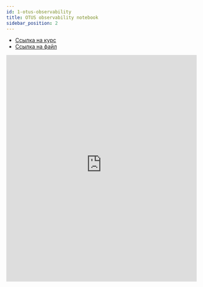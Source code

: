 ```yaml
---
id: 1-otus-observability
title: OTUS observability notebook
sidebar_position: 2
---
```


- [Ссылка на курс](https://otus.ru/lessons/monitoring/) 
- [Ссылка на файл](https://ah-public-pictures.hb.bizmrg.com/it-happens/otus-monitroing-2021-10-goodnotes.pdf)

<!-- FIXME: use pdf.js? https://github.com/mozilla/pdf.js#online-demo -->

<embed src="https://ah-public-pictures.hb.bizmrg.com/it-happens/otus-monitroing-2021-10-goodnotes.pdf" type="application/pdf" width="100%" height="600px" />
